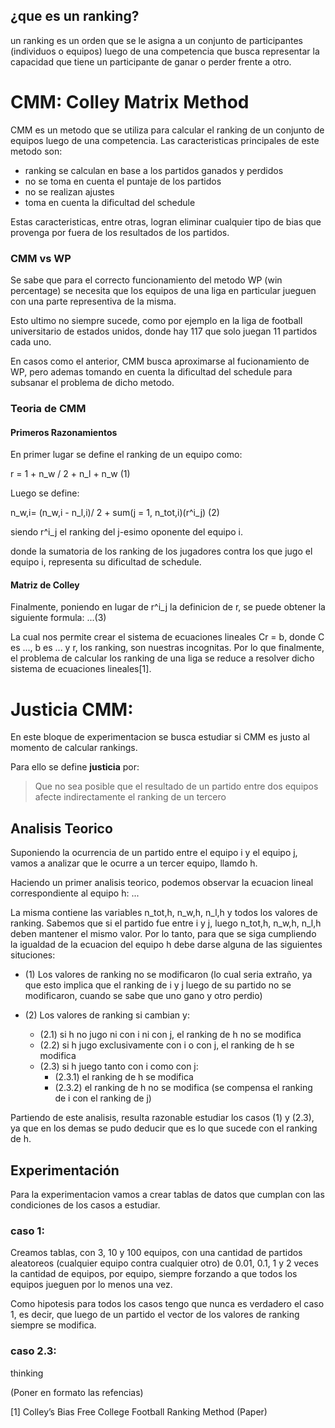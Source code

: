 ## ¿que es un ranking?

un ranking es un orden que se le asigna a un conjunto de participantes (individuos o equipos) luego de una competencia que busca representar la capacidad que tiene un participante de ganar o perder frente a otro.

# CMM: Colley Matrix Method

CMM es un metodo que se utiliza para calcular el ranking de un conjunto de equipos luego de una competencia. 
Las caracteristicas principales de este metodo son:

- ranking se calculan en base a los partidos ganados y perdidos
- no se toma en cuenta el puntaje de los partidos
- no se realizan ajustes
- toma en cuenta la dificultad del schedule

Estas caracteristicas, entre otras, logran eliminar cualquier tipo de bias que provenga por fuera de los resultados de los partidos.

### CMM vs WP

Se sabe que para el correcto funcionamiento del metodo WP (win percentage) se necesita que los equipos de una liga en particular jueguen con una parte representiva de la misma.

Esto ultimo no siempre sucede, como por ejemplo en la liga de football universitario de estados unidos, donde hay 117 que solo juegan 11 partidos cada uno.

En casos como el anterior, CMM busca aproximarse al fucionamiento de WP, pero ademas tomando en cuenta la dificultad del schedule para subsanar el problema de dicho metodo.

### Teoria de CMM

#### Primeros Razonamientos

En primer lugar se define el ranking de un equipo como:

r = 1 + n\_w / 2 + n\_l + n\_w 		(1)

Luego se define:

n\_w,i= (n\_w,i - n\_l,i)/ 2 + sum(j = 1, n\_tot,i)(r^i\_j)	(2)

siendo r^i\_j el ranking del j-esimo oponente del equipo i.

donde la sumatoria de los ranking de los jugadores contra los que jugo el equipo i, representa su dificultad de schedule.

#### Matriz de Colley

Finalmente, poniendo en lugar de r^i\_j la definicion de r, se puede obtener la siguiente formula: ...(3)

La cual nos permite crear el sistema de ecuaciones lineales Cr = b, donde C es ..., b es ... y r, los ranking, son nuestras incognitas. Por lo que finalmente, el problema de calcular los ranking de una liga se reduce a resolver dicho sistema de ecuaciones lineales[1].

# Justicia CMM:

En este bloque de experimentacion se busca estudiar si CMM es justo al momento de calcular rankings.

Para ello se define **justicia** por: 

>Que no sea posible que el resultado de un partido
entre dos equipos afecte indirectamente el ranking de un tercero

## Analisis Teorico

Suponiendo la ocurrencia de un partido entre el equipo i y el equipo j, vamos a analizar que le ocurre a un tercer equipo, llamdo h.

Haciendo un primer analisis teorico, podemos observar la ecuacion lineal correspondiente al equipo h: ...

La misma contiene las variables n\_tot,h, n\_w,h, n\_l,h y todos los valores de ranking. Sabemos que si el partido fue entre i y j, luego n\_tot,h, n\_w,h, n\_l,h deben mantener el mismo valor. Por lo tanto, para que se siga cumpliendo la igualdad de la ecuacion del equipo h debe darse alguna de las siguientes situciones:

-  (1) Los valores de ranking no se modificaron (lo cual seria extraño, ya que esto implica que el ranking de i y j luego de su partido no se modificaron, cuando se sabe que uno gano y otro perdio)

- (2) Los valores de ranking si cambian y:
	- (2.1) si h no jugo ni con i ni con j, el ranking de h no se modifica
	- (2.2) si h jugo exclusivamente con i o con j, el ranking de h se modifica
	- (2.3) si h juego tanto con i como con j:
		- (2.3.1) el ranking de h se modifica
		- (2.3.2) el ranking de h no se modifica (se compensa el ranking de i con el ranking de j)

Partiendo de este analisis, resulta razonable estudiar los casos (1) y (2.3), ya que en los demas se pudo deducir que es lo que sucede con el ranking de h.

## Experimentación

Para la experimentacion vamos a crear tablas de datos que cumplan con las condiciones de los casos a estudiar.

### caso 1:

Creamos tablas, con 3, 10 y 100 equipos, con una cantidad de partidos aleatoreos (cualquier equipo contra cualquier otro) de 0.01, 0.1, 1 y 2 veces la cantidad de equipos, por equipo, siempre forzando a que todos los equipos jueguen por lo menos una vez.

Como hipotesis para todos los casos tengo que nunca es verdadero el caso 1, es decir, que luego de un partido el vector de los valores de ranking siempre se modifica.

### caso 2.3:

thinking

(Poner en formato las refencias)

[1] Colley’s Bias Free College Football Ranking Method (Paper)